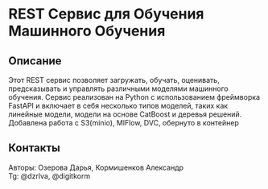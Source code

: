 # REST Сервис для Обучения Машинного Обучения

## Описание

Этот REST сервис позволяет загружать, обучать, оценивать, предсказывать и управлять различными моделями машинного обучения. Сервис реализован на Python с использованием фреймворка FastAPI и включает в себя несколько типов моделей, таких как линейные модели, модели на основе CatBoost и деревья решений. Добавлена работа с S3(minio), MlFlow, DVC, обернуто в контейнер


## Контакты
Авторы: Озерова Дарья, Кормишенков Александр  
Tg: @dzrlva, @digitkorm
